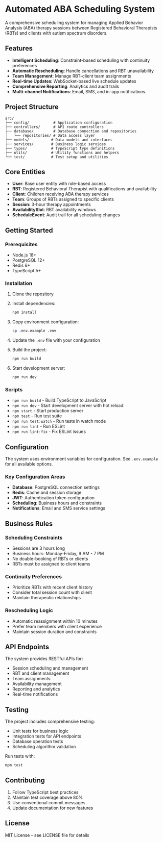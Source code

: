 # Automated ABA Scheduling System

A comprehensive scheduling system for managing Applied Behavior Analysis (ABA) therapy sessions between Registered Behavioral Therapists (RBTs) and clients with autism spectrum disorders.

## Features

- **Intelligent Scheduling**: Constraint-based scheduling with continuity preferences
- **Automatic Rescheduling**: Handle cancellations and RBT unavailability
- **Team Management**: Manage RBT-client team assignments
- **Real-time Updates**: WebSocket-based live schedule updates
- **Comprehensive Reporting**: Analytics and audit trails
- **Multi-channel Notifications**: Email, SMS, and in-app notifications

## Project Structure

```
src/
├── config/           # Application configuration
├── controllers/      # API route controllers
├── database/         # Database connection and repositories
│   └── repositories/ # Data access layer
├── models/          # Data models and interfaces
├── services/        # Business logic services
├── types/           # TypeScript type definitions
├── utils/           # Utility functions and helpers
└── test/            # Test setup and utilities
```

## Core Entities

- **User**: Base user entity with role-based access
- **RBT**: Registered Behavioral Therapist with qualifications and availability
- **Client**: Children receiving ABA therapy services
- **Team**: Groups of RBTs assigned to specific clients
- **Session**: 3-hour therapy appointments
- **AvailabilitySlot**: RBT availability windows
- **ScheduleEvent**: Audit trail for all scheduling changes

## Getting Started

### Prerequisites

- Node.js 18+ 
- PostgreSQL 12+
- Redis 6+
- TypeScript 5+

### Installation

1. Clone the repository
2. Install dependencies:
   ```bash
   npm install
   ```

3. Copy environment configuration:
   ```bash
   cp .env.example .env
   ```

4. Update the `.env` file with your configuration

5. Build the project:
   ```bash
   npm run build
   ```

6. Start development server:
   ```bash
   npm run dev
   ```

### Scripts

- `npm run build` - Build TypeScript to JavaScript
- `npm run dev` - Start development server with hot reload
- `npm start` - Start production server
- `npm test` - Run test suite
- `npm run test:watch` - Run tests in watch mode
- `npm run lint` - Run ESLint
- `npm run lint:fix` - Fix ESLint issues

## Configuration

The system uses environment variables for configuration. See `.env.example` for all available options.

### Key Configuration Areas

- **Database**: PostgreSQL connection settings
- **Redis**: Cache and session storage
- **JWT**: Authentication token configuration
- **Scheduling**: Business hours and constraints
- **Notifications**: Email and SMS service settings

## Business Rules

### Scheduling Constraints

- Sessions are 3 hours long
- Business hours: Monday-Friday, 9 AM - 7 PM
- No double-booking of RBTs or clients
- RBTs must be assigned to client teams

### Continuity Preferences

- Prioritize RBTs with recent client history
- Consider total session count with client
- Maintain therapeutic relationships

### Rescheduling Logic

- Automatic reassignment within 10 minutes
- Prefer team members with client experience
- Maintain session duration and constraints

## API Endpoints

The system provides RESTful APIs for:

- Session scheduling and management
- RBT and client management  
- Team assignments
- Availability management
- Reporting and analytics
- Real-time notifications

## Testing

The project includes comprehensive testing:

- Unit tests for business logic
- Integration tests for API endpoints
- Database operation tests
- Scheduling algorithm validation

Run tests with:
```bash
npm test
```

## Contributing

1. Follow TypeScript best practices
2. Maintain test coverage above 80%
3. Use conventional commit messages
4. Update documentation for new features

## License

MIT License - see LICENSE file for details